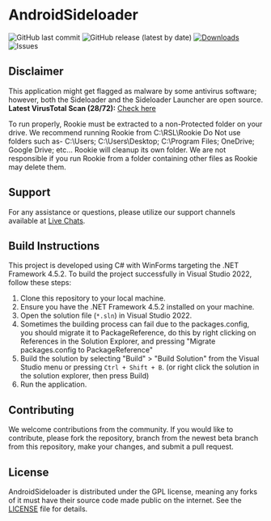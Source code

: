 # AndroidSideloader

![GitHub last commit](https://img.shields.io/github/last-commit/VRPirates/rookie)
![GitHub release (latest by date)](https://img.shields.io/github/v/release/VRPirates/rookie)
[![Downloads](https://img.shields.io/github/downloads/VRPirates/rookie/total.svg)](https://github.com/VRPirates/rookie/releases)
![Issues](https://img.shields.io/github/issues/VRPirates/rookie)

## Disclaimer
This application might get flagged as malware by some antivirus software; however, both the Sideloader and the Sideloader Launcher are open source.
**Latest VirusTotal Scan (28/72):** [Check here](https://www.virustotal.com/gui/file/04ce50b0cf7fddaaac3e1940e21234ddfc6f05d352891989f8067310f4ec6a69)


To run properly, Rookie must be extracted to a non-Protected folder on your drive. We recommend running Rookie from C:\RSL\Rookie
Do Not use folders such as- C:\Users; C:\Users\Desktop; C:\Program Files; OneDrive; Google Drive; etc...
Rookie will cleanup its own folder. We are not responsible if you run Rookie from a folder containing other files as Rookie may delete them.


## Support
For any assistance or questions, please utilize our support channels available at [Live Chats](https://vrpirates.wiki/en/general_information/live-chats).

## Build Instructions
This project is developed using C# with WinForms targeting the .NET Framework 4.5.2. To build the project successfully in Visual Studio 2022, follow these steps:

1. Clone this repository to your local machine.
2. Ensure you have the .NET Framework 4.5.2 installed on your machine.
3. Open the solution file (`*.sln`) in Visual Studio 2022.
4. Sometimes the building process can fail due to the packages.config, you should migrate it to PackageReference, do this by right clicking on References in the Solution Explorer, and pressing "Migrate packages.config to PackageReference"
5. Build the solution by selecting "Build" > "Build Solution" from the Visual Studio menu or pressing `Ctrl + Shift + B`. (or right click the solution in the solution explorer, then press Build)
6. Run the application.

## Contributing
We welcome contributions from the community. If you would like to contribute, please fork the repository, branch from the newest beta branch from this repository, make your changes, and submit a pull request.

## License
AndroidSideloader is distributed under the GPL license, meaning any forks of it must have their source code made public on the internet. See the [LICENSE](LICENSE) file for details.
